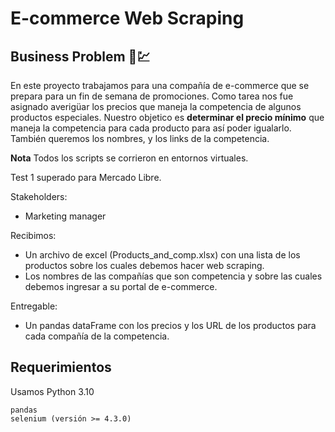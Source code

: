 # E-commerce Web Scraping

## Business Problem 📝💹

En este proyecto trabajamos para una compañía de e-commerce que se prepara para un fin de semana de promociones. Como tarea nos fue asignado averigüar los precios que maneja la competencia de algunos productos especiales. Nuestro objetico es **determinar el precio mínimo** que maneja la competencia para cada producto para así poder igualarlo. También queremos los nombres, y los links de la competencia. 

**Nota** Todos los scripts se corrieron en entornos virtuales.

Test 1 superado para Mercado Libre.


Stakeholders: 
* Marketing manager

Recibimos:
* Un archivo de excel (Products_and_comp.xlsx) con una lista de los productos sobre los cuales debemos hacer web scraping.
* Los nombres de las compañías que son competencia y sobre las cuales debemos ingresar a su portal de e-commerce.

Entregable:
* Un pandas dataFrame con los precios y los URL de los productos para cada compañía de la competencia.

## Requerimientos
 Usamos Python 3.10
 ```
 pandas
 selenium (versión >= 4.3.0)
 ```